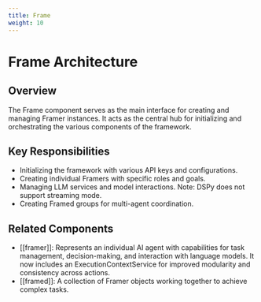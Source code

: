 ```yaml
---
title: Frame
weight: 10
---
```


# Frame Architecture

## Overview

The Frame component serves as the main interface for creating and managing Framer instances. It acts as the central hub for initializing and orchestrating the various components of the framework.

## Key Responsibilities

- Initializing the framework with various API keys and configurations.
- Creating individual Framers with specific roles and goals.
- Managing LLM services and model interactions. Note: DSPy does not support streaming mode.
- Creating Framed groups for multi-agent coordination.

## Related Components

- [[framer]]: Represents an individual AI agent with capabilities for task management, decision-making, and interaction with language models. It now includes an ExecutionContextService for improved modularity and consistency across actions.
- [[framed]]: A collection of Framer objects working together to achieve complex tasks.
